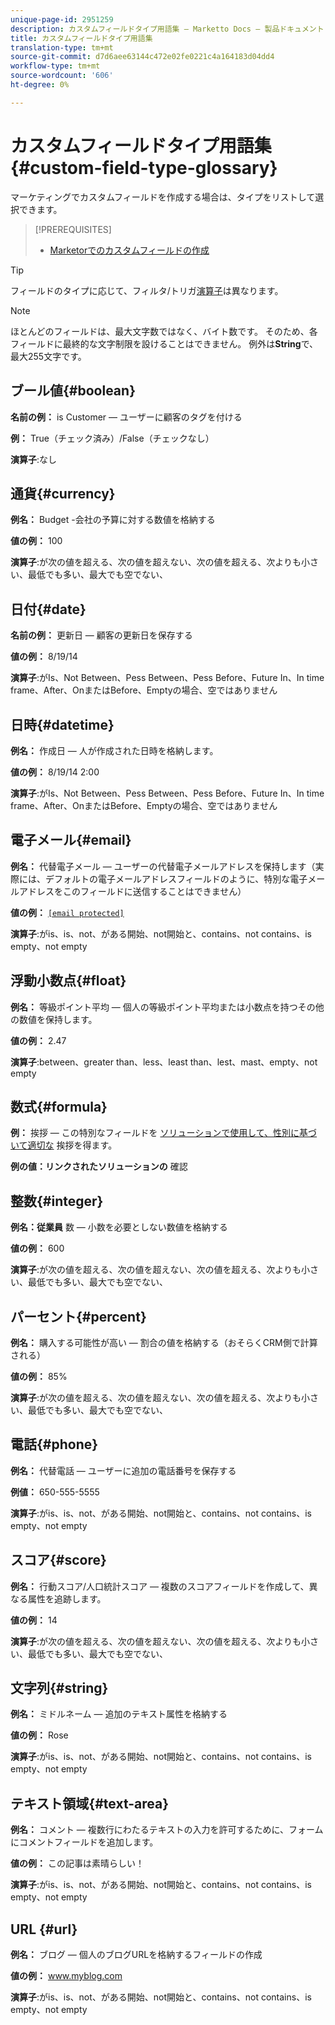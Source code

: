 ```yaml
---
unique-page-id: 2951259
description: カスタムフィールドタイプ用語集 — Marketto Docs — 製品ドキュメント
title: カスタムフィールドタイプ用語集
translation-type: tm+mt
source-git-commit: d7d6aee63144c472e02fe0221c4a164183d04dd4
workflow-type: tm+mt
source-wordcount: '606'
ht-degree: 0%

---
```



# カスタムフィールドタイプ用語集{#custom-field-type-glossary}

マーケティングでカスタムフィールドを作成する場合は、タイプをリストして選択できます。

>[!PREREQUISITES]
>
>* [Marketorでのカスタムフィールドの作成](create-a-custom-field-in-marketo.md)

>



>[!TIP]
>
>フィールドのタイプに応じて、フィルタ/トリガ[演算子](https://docs.marketo.com/display/public/DOCS/Smart+List+Filter+Operators+Glossary)は異なります。

>[!NOTE]
>
>ほとんどのフィールドは、最大文字数ではなく、バイト数です。 そのため、各フィールドに最終的な文字制限を設けることはできません。 例外は&#x200B;**String**&#x200B;で、最大255文字です。

## ブール値{#boolean}

**名前の例：** is Customer — ユーザーに顧客のタグを付ける

**例：** True（チェック済み）/False（チェックなし）

**演算子**:なし

## 通貨{#currency}

**例名：** Budget -会社の予算に対する数値を格納する

**値の例：** 100

**演算子**:が次の値を超える、次の値を超えない、次の値を超える、次よりも小さい、最低でも多い、最大でも空でない、

## 日付{#date}

**名前の例：** 更新日 — 顧客の更新日を保存する

**値の例：** 8/19/14

**演算子**:がIs、Not Between、Pess Between、Pess Before、Future In、In time frame、After、OnまたはBefore、Emptyの場合、空ではありません

## 日時{#datetime}

**例名：** 作成日 — 人が作成された日時を格納します。

**値の例：** 8/19/14 2:00

**演算子**:がIs、Not Between、Pess Between、Pess Before、Future In、In time frame、After、OnまたはBefore、Emptyの場合、空ではありません

## 電子メール{#email}

**例名：** 代替電子メール — ユーザーの代替電子メールアドレスを保持します（実際には、デフォルトの電子メールアドレスフィールドのように、特別な電子メールアドレスをこのフィールドに送信することはできません）

**値の例：** [`[email protected]`](http://docs.marketo.com/cdn-cgi/l/email-protection#335d525e5673505c5e43525d4a1d505c5e)

**演算子**:がis、is、not、がある開始、not開始と、contains、not contains、is empty、not empty

## 浮動小数点{#float}

**例名：** 等級ポイント平均 — 個人の等級ポイント平均または小数点を持つその他の数値を保持します。

**値の例：** 2.47

**演算子**:between、greater than、less、least than、lest、mast、empty、not empty

## 数式{#formula}

**例：** 挨拶 — この特別なフィールドを [ソリューションで使用して、性別に基づいて適切な](create-and-use-a-concatenated-string-formula-field.md) 挨拶を得ます。

**例の値：リンクされたソリューションの** 確認

## 整数{#integer}

**例名：従業員** 数 — 小数を必要としない数値を格納する

**値の例：** 600

**演算子**:が次の値を超える、次の値を超えない、次の値を超える、次よりも小さい、最低でも多い、最大でも空でない、

## パーセント{#percent}

**例名：** 購入する可能性が高い — 割合の値を格納する（おそらくCRM側で計算される）

**値の例：** 85%

**演算子**:が次の値を超える、次の値を超えない、次の値を超える、次よりも小さい、最低でも多い、最大でも空でない、

## 電話{#phone}

**例名：** 代替電話 — ユーザーに追加の電話番号を保存する

**例値：** 650-555-5555

**演算子**:がis、is、not、がある開始、not開始と、contains、not contains、is empty、not empty

## スコア{#score}

**例名：** 行動スコア/人口統計スコア — 複数のスコアフィールドを作成して、異なる属性を追跡します。

**値の例：** 14

**演算子**:が次の値を超える、次の値を超えない、次の値を超える、次よりも小さい、最低でも多い、最大でも空でない、

## 文字列{#string}

**例名：** ミドルネーム — 追加のテキスト属性を格納する

**値の例：** Rose

**演算子**:がis、is、not、がある開始、not開始と、contains、not contains、is empty、not empty

## テキスト領域{#text-area}

**例名：** コメント — 複数行にわたるテキストの入力を許可するために、フォームにコメントフィールドを追加します。

**値の例：** この記事は素晴らしい！

**演算子**:がis、is、not、がある開始、not開始と、contains、not contains、is empty、not empty

## URL {#url}

**例名：** ブログ — 個人のブログURLを格納するフィールドの作成

**値の例：** www.myblog.com

**演算子**:がis、is、not、がある開始、not開始と、contains、not contains、is empty、not empty
